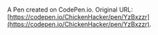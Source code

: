 # 

A Pen created on CodePen.io. Original URL: [https://codepen.io/ChickenHacker/pen/YzBxzzr](https://codepen.io/ChickenHacker/pen/YzBxzzr).

